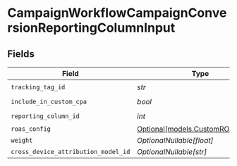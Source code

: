 # CampaignWorkflowCampaignConversionReportingColumnInput


## Fields

| Field                                                              | Type                                                               | Required                                                           | Description                                                        |
| ------------------------------------------------------------------ | ------------------------------------------------------------------ | ------------------------------------------------------------------ | ------------------------------------------------------------------ |
| `tracking_tag_id`                                                  | *str*                                                              | :heavy_check_mark:                                                 | N/A                                                                |
| `include_in_custom_cpa`                                            | *bool*                                                             | :heavy_check_mark:                                                 | N/A                                                                |
| `reporting_column_id`                                              | *int*                                                              | :heavy_check_mark:                                                 | N/A                                                                |
| `roas_config`                                                      | [Optional[models.CustomROASConfig]](../models/customroasconfig.md) | :heavy_minus_sign:                                                 | N/A                                                                |
| `weight`                                                           | *OptionalNullable[float]*                                          | :heavy_minus_sign:                                                 | N/A                                                                |
| `cross_device_attribution_model_id`                                | *OptionalNullable[str]*                                            | :heavy_minus_sign:                                                 | N/A                                                                |